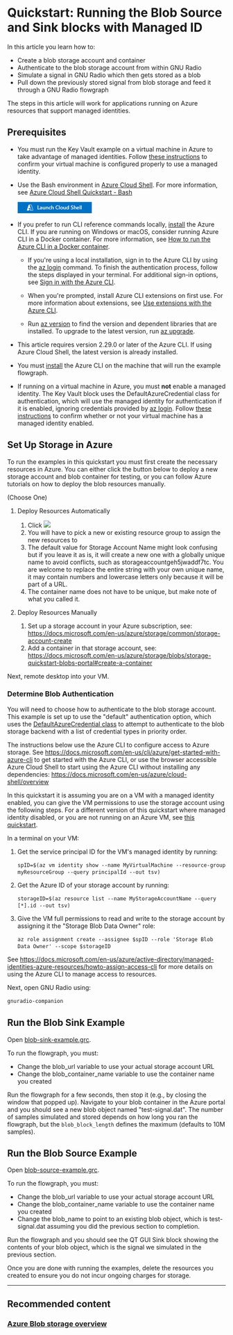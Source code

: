 # Quickstart: Running the Blob Source and Sink blocks with Managed ID

In this article you learn how to:
- Create a blob storage account and container
- Authenticate to the blob storage account from within GNU Radio
- Simulate a signal in GNU Radio which then gets stored as a blob
- Pull down the previously stored signal from blob storage and feed it through a GNU Radio flowgraph

The steps in this article will work for applications running on Azure resources that support managed identities.

## Prerequisites

- You must run the Key Vault example on a virtual machine in Azure to take advantage of managed identities. Follow [these instructions](managed_identity_cli_quickstart.md) to confirm your virtual machine is configured properly to use a managed identity.

- Use the Bash environment in [Azure Cloud Shell](https://docs.microsoft.com/en-us/azure/cloud-shell/quickstart).
For more information, see [Azure Cloud Shell Quickstart - Bash](https://docs.microsoft.com/en-us/azure/cloud-shell/quickstart)

    <a href="https://shell.azure.com"><img src="hdi-launch-cloud-shell.png"></a>

- If you prefer to run CLI reference commands locally, [install](https://docs.microsoft.com/en-us/cli/azure/install-azure-cli) the Azure CLI. If you are running on Windows or macOS, consider running Azure CLI in a Docker container. For more information, see [How to run the Azure CLI in a Docker container](https://docs.microsoft.com/en-us/cli/azure/run-azure-cli-docker).

    - If you're using a local installation, sign in to the Azure CLI by using the [az login](https://docs.microsoft.com/en-us/cli/azure/reference-index#az_login) command. To finish the authentication process, follow the steps displayed in your terminal. For additional sign-in options, see [Sign in with the Azure CLI](https://docs.microsoft.com/en-us/cli/azure/authenticate-azure-cli).

    - When you're prompted, install Azure CLI extensions on first use. For more information about extensions, see [Use extensions with the Azure CLI](https://docs.microsoft.com/en-us/cli/azure/azure-cli-extensions-overview).

    - Run [az version](https://docs.microsoft.com/en-us/cli/azure/reference-index?#az_version) to find the version and dependent libraries that are installed. To upgrade to the latest version, run [az upgrade](https://docs.microsoft.com/en-us/cli/azure/reference-index?#az_upgrade).

- This article requires version 2.29.0 or later of the Azure CLI. If using Azure Cloud Shell, the latest version is already installed.
- You must [install](https://docs.microsoft.com/en-us/cli/azure/install-azure-cli) the Azure CLI on the machine that will run the example flowgraph.
- If running on a virtual machine in Azure, you must **not** enable a managed identity. The Key Vault block uses the DefaultAzureCredential class for authentication, which will use the managed identity for authentication if it is enabled, ignoring credentials provided by [az login](https://docs.microsoft.com/en-us/cli/azure/reference-index#az_login). Follow [these instructions](managed_identity_cli_quickstart.md) to confirm whether or not your virtual machine has a managed identity enabled.

## Set Up Storage in Azure

To run the examples in this quickstart you must first create the necessary resources in Azure.  You can either click the button below to deploy a new storage account and blob container for testing, or you can follow Azure tutorials on how to deploy the blob resources manually.

(Choose One)

1. Deploy Resources Automatically

    1. Click <a href="https://portal.azure.com/#create/Microsoft.Template/uri/https%3A%2F%2Fraw.githubusercontent.com%2Fmicrosoft%2Fazure-software-radio%2Fdev%2Fgr-azure-software-radio%2Fexamples%2Fblob_example_resources.json" target="_blank"><img src="https://aka.ms/deploytoazurebutton"></a>
    2. You will have to pick a new or existing resource group to assign the new resources to
    3. The default value for Storage Account Name might look confusing but if you leave it as is, it will create a new one with a globally unique name to avoid conflicts, such as storageaccountgeh5jwaddf7tc.  You are welcome to replace the entire string with your own unique name, it may contain numbers and lowercase letters only because it will be part of a URL.
    4. The container name does not have to be unique, but make note of what you called it.

2. Deploy Resources Manually

    1. Set up a storage account in your Azure subscription, see: https://docs.microsoft.com/en-us/azure/storage/common/storage-account-create
    2. Add a container in that storage account, see: https://docs.microsoft.com/en-us/azure/storage/blobs/storage-quickstart-blobs-portal#create-a-container

Next, remote desktop into your VM.

### Determine Blob Authentication
You will need to choose how to authenticate to the blob storage account. This example is set up to use the "default" authentication option, which uses the [DefaultAzureCredential class](https://docs.microsoft.com/en-us/dotnet/api/azure.identity.defaultazurecredential) to attempt to authenticate to the blob storage backend with a list of credential types in priority order.

The instructions below use the Azure CLI to configure access to Azure storage. See https://docs.microsoft.com/en-us/cli/azure/get-started-with-azure-cli to get started with the Azure CLI, or use the browser accessible Azure Cloud Shell to start using the Azure CLI without installing any dependencies: https://docs.microsoft.com/en-us/azure/cloud-shell/overview

In this quickstart it is assuming you are on a VM with a managed identity enabled, you can give the VM permissions to use the storage account using the following steps.  For a different version of this quickstart where managed identity disabled, or you are not running on an Azure VM, see [this quickstart](blob_az_login_quickstart.md).

In a terminal on your VM:

1. Get the service principal ID for the VM's managed identity by running:
    ```
    spID=$(az vm identity show --name MyVirtualMachine --resource-group myResourceGroup --query principalId --out tsv)
    ```
2. Get the Azure ID of your storage account by running:
    ```
    storageID=$(az resource list --name MyStorageAccountName --query [*].id --out tsv)
    ```
3. Give the VM full permissions to read and write to the storage account by assigning it the "Storage Blob Data Owner" role:
    ```
    az role assignment create --assignee $spID --role 'Storage Blob Data Owner' --scope $storageID
    ```

See https://docs.microsoft.com/en-us/azure/active-directory/managed-identities-azure-resources/howto-assign-access-cli for more details on using the Azure CLI to manage access to resources.

Next, open GNU Radio using:

```bash
gnuradio-companion
```

## Run the Blob Sink Example

Open [blob-sink-example.grc](../examples/blob-sink-example.grc).

To run the flowgraph, you must:
- Change the blob_url variable to use your actual storage account URL
- Change the blob_container_name variable to use the container name you created

Run the flowgraph for a few seconds, then stop it (e.g., by closing the window that popped up).  Navigate to your blob container in the Azure portal and you should see a new blob object named "test-signal.dat".  The number of samples simulated and stored depends on how long you ran the flowgraph, but the `blob_block_length` defines the maximum (defaults to 10M samples).

## Run the Blob Source Example

Open [blob-source-example.grc](../examples/blob-source-example.grc).

To run the flowgraph, you must:
- Change the blob_url variable to use your actual storage account URL
- Change the blob_container_name variable to use the container name you created
- Change the blob_name to point to an existing blob object, which is test-signal.dat assuming you did the previous section to completion. 

Run the flowgraph and you should see the QT GUI Sink block showing the contents of your blob object, which is the signal we simulated in the previous section.

Once you are done with running the examples, delete the resources you created to ensure you do not incur ongoing charges for storage.

----
## Recommended content

### [Azure Blob storage overview](https://azure.microsoft.com/en-us/services/storage/blobs/)